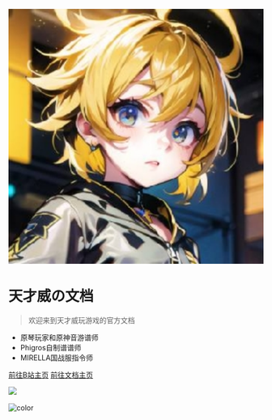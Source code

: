 <!-- _coverpage.md -->

![logo](tianstudio.svg)

# 天才威の文档

> 欢迎来到天才威玩游戏的官方文档

- 原琴玩家和原神音游谱师
- Phigros自制谱谱师
- MIRELLA国战服指令师

[前往B站主页](https://space.bilibili.com/1911150911)
[前往文档主页](/)

<!-- _coverpage.md -->

<!-- 背景图片 -->

![](background.png)

<!-- 背景色 -->

![color](#f0f0f0)

